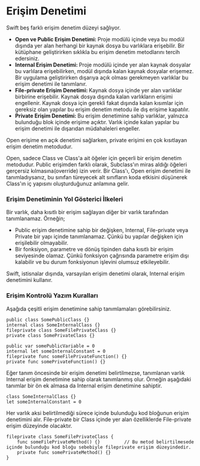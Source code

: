 # Erişim Denetimi

Swift beş farklı erişim denetim düzeyi sağlıyor.

* <b>Open ve Public Erişim Denetimi: </b> Proje modülü içinde veya bu modül dışında yer alan herhangi bir kaynak dosya bu varlıklara erişebilir. Bir kütüphane geliştirirken sıklıkla bu erişim denetim metodlarını tercih edersiniz.
* <b>Internal Erişim Denetimi: </b> Proje modülü içinde yer alan kaynak dosyalar bu varlılara erişebilirken, modül dışında kalan kaynak dosyalar erişemez. Bir uygulama geliştirirken dışarıya açık olması gerekmeyen varlıklar bu erişim denetimi ile tanımlanır.
* <b>File-private Erişim Denetimi: </b> Kaynak dosya içinde yer alan varlıklar birbirine erişebilir. Kaynak dosya dışında kalan varlıkların erişimi engellenir. Kaynak dosya için gerekli fakat dışında kalan kısımlar için gereksiz olan yapılar bu erişim denetim metodu ile dış erişime kapatılır.
* <b>Private Erişim Denetimi: </b> Bu erişim denetimine sahip varlıklar, yalnızca bulunduğu blok içinde erişime açıktır. Varlık içinde kalan yapılar bu erişim denetimi ile dışarıdan müdahaleleri engeller.

Open erişime en açık denetimi sağlarken, private erişimi en çok kısıtlayan erişim denetim metodudur.

Open, sadece Class ve Class'a ait öğeler için geçerli bir erişim denetim metodudur. Public erişimden farklı olarak, Subclass'ın miras aldığı öğeleri gerçersiz kılmasına(override) izin verir. Bir Class'ı, Open erişim denetimi ile tanımladıysanız, bu sınıfan türeyecek alt sınıfların koda etkisini düşünerek Class'ın iç yapısını oluşturduğunuz anlamına gelir.

### Erişim Denetiminin Yol Gösterici İlkeleri

Bir varlık, daha kısıtlı bir erişim sağlayan diğer bir varlık tarafından tanımlanamaz. Örneğin;

* Public erişim denetimine sahip bir değişken, Internal, File-private veya Private bir yapı içinde tanımlanamaz. Çünkü bu yapılar değişken için erişilebilir olmayabilir.
* Bir fonksiyon, parametre ve dönüş tipinden daha kısıtlı bir erişim seviyesinde olamaz. Çünkü fonksiyon çağrısında parametre erişim dışı kalabilir ve bu durum fonksiyonun işlevini olumsuz etkileyebilir.

Swift, istisnalar dışında, varsayılan erişim denetimi olarak, Internal erişim denetimini kullanır.

### Erişim Kontrolü Yazım Kuralları

Aşağıda çeşitli erişim denetimine sahip tanımlamaları görebilirsiniz.

```
public class SomePublicClass {}
internal class SomeInternalClass {}
fileprivate class SomeFilePrivateClass {}
private class SomePrivateClass {}

public var somePublicVariable = 0
internal let someInternalConstant = 0
fileprivate func someFilePrivateFunction() {}
private func somePrivateFunction() {}
```

Eğer tanım öncesinde bir erişim denetimi belirtilmezse, tanımlanan varlık Internal erişim denetimine sahip olarak tanımlanmış olur. Örneğin aşağıdaki tanımlar bir ön ek almasa da Internal erişim denetimine sahiptir.

```
class SomeInternalClass {}
let someInternalConstant = 0
```

Her varlık aksi belirtilmediği sürece içinde bulunduğu kod bloğunun erişim denetimini alır. File-private bir Class içinde yer alan özelliklerde File-private erişim düzeyinde olacaktır. 

```
fileprivate class SomeFilePrivateClass {
    func someFilePrivateMethod() {}         // Bu metod belirtilmesede içinde bulunduğu kod bloğu sebebiyle fileprivate erişim düzeyindedir.
    private func somePrivateMethod() {}
}
```
